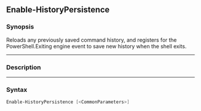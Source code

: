 Enable-HistoryPersistence
-------------------------

### Synopsis
Reloads any previously saved command history, and registers for the
PowerShell.Exiting engine event to save new history when the shell
exits.

---

### Description

---

### Syntax
```PowerShell
Enable-HistoryPersistence [<CommonParameters>]
```
